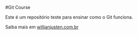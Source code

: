 #Git Course

Este é um repositório teste para ensinar como o Git funciona.

Saiba mais em [willianjusten.com.br](http://www.willianjusten.com.br)
